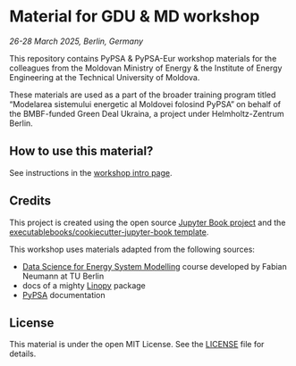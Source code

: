 # Material for GDU & MD workshop
*26-28 March 2025, Berlin, Germany*

This repository contains PyPSA & PyPSA-Eur workshop materials for the colleagues from the Moldovan Ministry of Energy & the Institute of Energy Engineering at the Technical University of Moldova. 

These materials are used as a part of the broader training program titled “Modelarea sistemului energetic al Moldovei folosind PyPSA” on behalf of the BMBF-funded Green Deal Ukraina, a project under Helmholtz-Zentrum Berlin. 

## How to use this material?

See instructions in the [workshop intro page](https://irieo.github.io/workshop-pypsa-gdumd/intro.html#).


## Credits

This project is created using the open source [Jupyter Book project](https://jupyterbook.org/) and the [executablebooks/cookiecutter-jupyter-book template](https://github.com/executablebooks/cookiecutter-jupyter-book).

This workshop uses materials adapted from the following sources:
- [Data Science for Energy System Modelling](https://fneum.github.io/data-science-for-esm/intro.html#) course developed by Fabian Neumann at TU Berlin
- docs of a mighty [Linopy](https://linopy.readthedocs.io/en/latest/) package
- [PyPSA](https://github.com/PyPSA/pypsa) documentation


## License

This material is under the open MIT License. See the [LICENSE](LICENSE) file for details.
